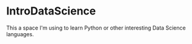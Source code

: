 # IntroDataScience

This a space I'm using to learn Python or other interesting Data Science languages.
